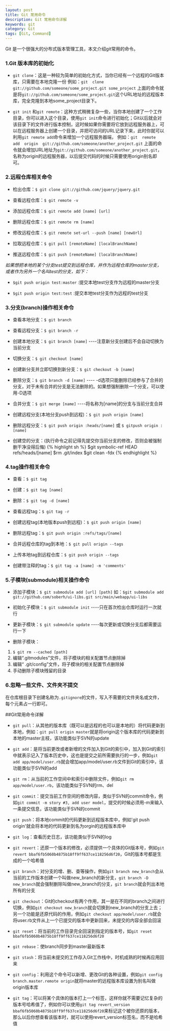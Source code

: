 ```yaml
---
layout: post
title: Git 常用命令
description: Git 常用命令详解
keywords: git
category: Git
tags: [Git, Command]
---
```


Git 是一个很强大的分布式版本管理工具，本文介绍git常用的命令。

### 1.Git 版本库的初始化

* `git clone`：这是一种较为简单的初始化方式，当你已经有一个远程的Git版本库，只需要在本地克隆一份
例如：`git  clone  git://github.com/someone/some_project.git some_project`
上面的命令就是将`git://github.com/someone/some_project.git`这个URL地址的远程版本库，完全克隆到本地some_project目录下。

* `git init` 和`git remote`：这种方式稍微复杂一些，当你本地创建了一个工作目录，你可以进入这个目录，使用`git init`命令进行初始化；Git以后就会对该目录下的文件进行版本控制，这时候如果你需要将它放到远程服务器上，可以在远程服务器上创建一个目录，并把可访问的URL记录下来，此时你就可以利用`git remote add`命令来增加一个远程服务器端，
例如：`git  remote  add  origin  git://github.com/someone/another_project.git`
上面的命令就会增加URL地址为`git://github.com/someone/another_project.git`，名称为origin的远程服务器，以后提交代码的时候只需要使用origin别名即可。

<!-- more -->

### 2.远程仓库相关命令

* 检出仓库：`$ git clone git://github.com/jquery/jquery.git`

* 查看远程仓库：`$ git remote -v`

* 添加远程仓库：`$ git remote add [name] [url]`

* 删除远程仓库：`$ git remote rm [name]`

* 修改远程仓库：`$ git remote set-url --push [name] [newUrl]`

* 拉取远程仓库：`$ git pull [remoteName] [localBranchName]`

* 推送远程仓库：`$ git push [remoteName] [localBranchName]`

*如果想把本地的某个分支test提交到远程仓库，并作为远程仓库的master分支，或者作为另外一个名叫test的分支，如下：*

* `$git push origin test:master` :提交本地test分支作为远程的master分支

* `$git push origin test:test` :提交本地test分支作为远程的test分支

### 3.分支(branch)操作相关命令

* 查看本地分支：`$ git branch`

* 查看远程分支：`$ git branch -r`

* 创建本地分支：`$ git branch [name]` ----注意新分支创建后不会自动切换为当前分支

* 切换分支：`$ git checkout [name]`

* 创建新分支并立即切换到新分支：`$ git checkout -b [name]`

* 删除分支：`$ git branch -d [name]` ---- -d选项只能删除已经参与了合并的分支，对于未有合并的分支是无法删除的。如果想强制删除一个分支，可以使用-D选项

* 合并分支：`$ git merge [name]` ----将名称为[name]的分支与当前分支合并

* 创建远程分支(本地分支push到远程)：`$ git push origin [name]`

* 删除远程分支：`$ git push origin :heads/[name]` 或 `$ gitpush origin :[name]`

* 创建空的分支：(执行命令之前记得先提交你当前分支的修改，否则会被强制删干净没得后悔)
{% highlight sh %}
$git symbolic-ref HEAD refs/heads/[name]
$rm .git/index
$git clean -fdx
{% endhighlight %}

### 4.tag操作相关命令

* 查看：`$ git tag`

* 创建：`$ git tag [name]`

* 删除：`$ git tag -d [name]`

* 查看远程tag：`$ git tag -r`

* 创建远程tag(本地版本push到远程)：`$ git push origin [name]`

* 删除远程tag：`$ git push origin :refs/tags/[name]`

* 合并远程仓库的tag到本地：`$ git pull origin --tags`

* 上传本地tag到远程仓库：`$ git push origin --tags`

* 创建带注释的tag：`$ git tag -a [name] -m 'comments'`

### 5.子模块(submodule)相关操作命令

* 添加子模块：`$ git submodule add [url] [path]`
如：`$git submodule add git://github.com/soberh/ui-libs.git src/main/webapp/ui-libs`

* 初始化子模块：`$ git submodule init`  ----只在首次检出仓库时运行一次就行

* 更新子模块：`$ git submodule update` ----每次更新或切换分支后都需要运行一下

* 删除子模块：
1) `$ git rm --cached [path]`
2) 编辑“.gitmodules”文件，将子模块的相关配置节点删除掉
3) 编辑“ .git/config”文件，将子模块的相关配置节点删除掉
4) 手动删除子模块残留的目录


### 6.忽略一些文件、文件夹不提交

在仓库根目录下创建名称为`.gitignore`的文件，写入不需要的文件夹名或文件，每个元素占一行即可。


##Git常用命令详解

* `git pull`：从其他的版本库（既可以是远程的也可以是本地的）将代码更新到本地，例如：`git pull origin master`就是将origin这个版本库的代码更新到本地的master主枝，该功能类似于SVN的update

* `git add`：是将当前更改或者新增的文件加入到Git的索引中，加入到Git的索引中就表示记入了版本历史中，这也是提交之前所需要执行的一步，例如`git add app/model/user.rb`就会增加app/model/user.rb文件到Git的索引中，该功能类似于SVN的add

* `git rm`：从当前的工作空间中和索引中删除文件，例如`git rm app/model/user.rb`，该功能类似于SVN的rm、del

* `git commit`：提交当前工作空间的修改内容，类似于SVN的commit命令，例如`git commit -m story #3, add user model`，提交的时候必须用-m来输入一条提交信息，该功能类似于SVN的commit

* `git push`：将本地commit的代码更新到远程版本库中，例如'git push origin'就会将本地的代码更新到名为orgin的远程版本库中

* `git log`：查看历史日志，该功能类似于SVN的log

* `git revert`：还原一个版本的修改，必须提供一个具体的Git版本号，例如`git revert bbaf6fb5060b4875b18ff9ff637ce118256d6f20`，Git的版本号都是生成的一个哈希值

* `git branch`：对分支的增、删、查等操作，例如`git branch new_branch`会从当前的工作版本创建一个叫做new_branch的新分支，`git branch -D new_branch`就会强制删除叫做new_branch的分支，`git branch`就会列出本地所有的分支

* `git checkout`：Git的checkout有两个作用，其一是在不同的branch之间进行切换，例如`git checkout new_branch`就会切换到new_branch的分支上去；另一个功能是还原代码的作用，例如`git checkout app/model/user.rb`就会将user.rb文件从上一个已提交的版本中更新回来，未提交的内容全部会回滚

* `git reset`：将当前的工作目录完全回滚到指定的版本号，如`git reset bbaf6fb5060b4875b18ff9ff637ce118256d6f20`

* `git rebase`：使branch同步到master最新版本

* `git stash`：将当前未提交的工作存入Git工作栈中，时机成熟的时候再应用回来

* `git config`：利用这个命令可以新增、更改Git的各种设置，例如`git config branch.master.remote origin`就将master的远程版本库设置为别名叫做origin版本库

* `git tag`：可以将某个具体的版本打上一个标签，这样你就不需要记忆复杂的版本号哈希值了，例如你可以使用`git tag revert_version bbaf6fb5060b4875b18ff9ff637ce118256d6f20`来标记这个被你还原的版本，那么以后你想查看该版本时，就可以使用revert_version标签名，而不是哈希值
